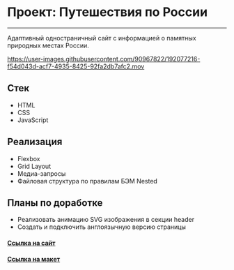 # Проект: Путешествия по России
---

Адаптивный одностраничный сайт с информацией о памятных природных местах России.

https://user-images.githubusercontent.com/90967822/192077216-f54d043d-acf7-4935-8425-92fa2db7afc2.mov

## Стек
* HTML
* CSS
* JavaScript

## Реализация
* Flexbox
* Grid Layout
* Медиа-запросы
* Файловая структура по правилам БЭМ Nested

## Планы по доработке
* Реализовать анимацию SVG изображения в секции header
* Создать и подключить англоязычную версию страницы

#### [Ссылка на сайт](https://daryamakavchik.github.io/russian-travel/)
#### [Ссылка на макет](https://www.figma.com/file/5S2WSbEFL6awjVWJ0NWL8Q/Sprint-3_-Russia-_-desktop-%2B-mobile?node-id=62863%3A634)
